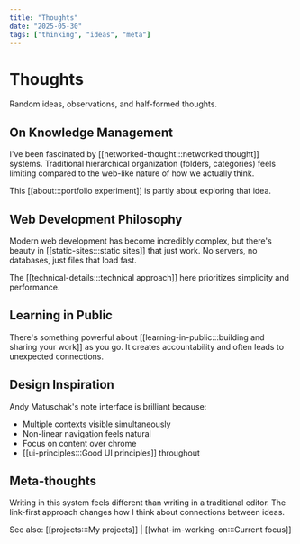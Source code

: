 ```yaml
---
title: "Thoughts"
date: "2025-05-30"
tags: ["thinking", "ideas", "meta"]
---
```


# Thoughts

Random ideas, observations, and half-formed thoughts.

## On Knowledge Management

I've been fascinated by [[networked-thought:::networked thought]] systems. Traditional hierarchical organization (folders, categories) feels limiting compared to the web-like nature of how we actually think.

This [[about:::portfolio experiment]] is partly about exploring that idea.

## Web Development Philosophy

Modern web development has become incredibly complex, but there's beauty in [[static-sites:::static sites]] that just work. No servers, no databases, just files that load fast.

The [[technical-details:::technical approach]] here prioritizes simplicity and performance.

## Learning in Public

There's something powerful about [[learning-in-public:::building and sharing your work]] as you go. It creates accountability and often leads to unexpected connections.

## Design Inspiration

Andy Matuschak's note interface is brilliant because:
- Multiple contexts visible simultaneously
- Non-linear navigation feels natural
- Focus on content over chrome
- [[ui-principles:::Good UI principles]] throughout

## Meta-thoughts

Writing in this system feels different than writing in a traditional editor. The link-first approach changes how I think about connections between ideas.

See also: [[projects:::My projects]] | [[what-im-working-on:::Current focus]]
